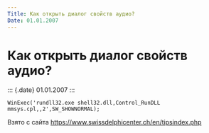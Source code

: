 ```yaml
---
Title: Как открыть диалог свойств аудио?
Date: 01.01.2007
---
```



Как открыть диалог свойств аудио?
=================================

::: {.date}
01.01.2007
:::

    WinExec('rundll32.exe shell32.dll,Control_RunDLL mmsys.cpl,,2',SW_SHOWNORMAL); 

Взято с сайта <https://www.swissdelphicenter.ch/en/tipsindex.php>
